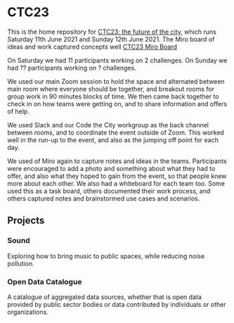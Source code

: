 # CTC23
This is the home repository for [CTC23: the future of the city](https://codethecity.org/ctc23-the-future-of-the-city/), which runs Saturday 11th June 2021 and Sunday 12th June 2021. The Miro board of ideas and work captured concepts well [CTC23 Miro Board](https://miro.com/app/board/o9J_lCg_wDo=/)

On Saturday we had 11 participants working on 2 challenges. On Sunday we had ?? participants working on ? challenges.

We used our main Zoom session to hold the space and alternated between main room where everyone should be together, and breakout rooms for group work in 90 minutes blocks of time. We then came back together to check in on how teams were getting on, and to share information and offers of help.

We used Slack and our Code the City workgroup as the back channel between rooms, and to coordinate the event outside of Zoom. This worked well in the run-up to the event, and also as the jumping off point for each day.

We used of Miro again to capture notes and ideas in the teams. Participants were encouraged to add a photo and something about what they had to offer, and also what they hoped to gain from the event, so that people knew more about each other. We also had a whiteboard for each team too. Some used this as a task board, others documented their work process, and others captured notes and brainstormed use cases and scenarios.


## Projects

### Sound
Exploring how to bring music to public spaces, while reducing noise pollution.

### Open Data Catalogue
A catalogue of aggregated data sources, whether that is open data provided by public sector bodies or data contributed by individuals or other organizations. 


